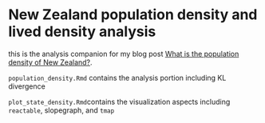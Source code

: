 # New Zealand population density and lived density analysis

this is the analysis companion for my blog post [What is the population density of New Zealand?](https://www.adam-campbell.com/post/nz_population_density/plot_state_density/).  

`population_density.Rmd` contains the analysis portion including KL divergence

`plot_state_density.Rmd`contains the visualization aspects including `reactable`, slopegraph, and `tmap`